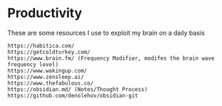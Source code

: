 # Productivity
These are some resources I use to exploit my brain on a daily basis

```
https://habitica.com/
https://getcoldturkey.com/
https://www.brain.fm/ (Frequency Modifier, modifes the brain wave frequency level)
https://www.wakingup.com/
https://www.zensleep.ai/
https://www.thefabulous.co/
https://obsidian.md/ (Notes/Thought Process)
https://github.com/denolehov/obsidian-git
```
